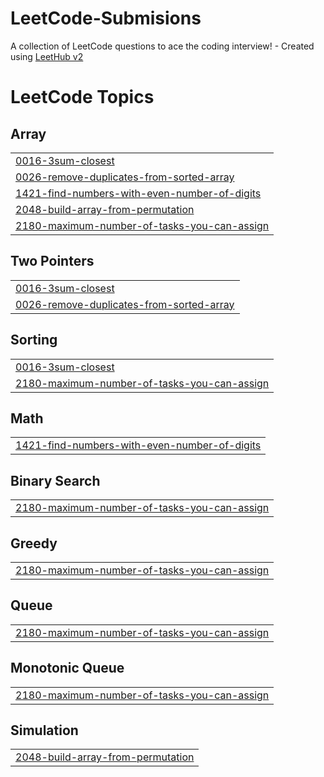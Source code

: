 # LeetCode-Submisions
A collection of LeetCode questions to ace the coding interview! - Created using [LeetHub v2](https://github.com/arunbhardwaj/LeetHub-2.0)
<!---LeetCode Topics Start-->
# LeetCode Topics
## Array
|  |
| ------- |
| [0016-3sum-closest](https://github.com/EstiRubin/LeetCode-Submisions/tree/master/0016-3sum-closest) |
| [0026-remove-duplicates-from-sorted-array](https://github.com/EstiRubin/LeetCode-Submisions/tree/master/0026-remove-duplicates-from-sorted-array) |
| [1421-find-numbers-with-even-number-of-digits](https://github.com/EstiRubin/LeetCode-Submisions/tree/master/1421-find-numbers-with-even-number-of-digits) |
| [2048-build-array-from-permutation](https://github.com/EstiRubin/LeetCode-Submisions/tree/master/2048-build-array-from-permutation) |
| [2180-maximum-number-of-tasks-you-can-assign](https://github.com/EstiRubin/LeetCode-Submisions/tree/master/2180-maximum-number-of-tasks-you-can-assign) |
## Two Pointers
|  |
| ------- |
| [0016-3sum-closest](https://github.com/EstiRubin/LeetCode-Submisions/tree/master/0016-3sum-closest) |
| [0026-remove-duplicates-from-sorted-array](https://github.com/EstiRubin/LeetCode-Submisions/tree/master/0026-remove-duplicates-from-sorted-array) |
## Sorting
|  |
| ------- |
| [0016-3sum-closest](https://github.com/EstiRubin/LeetCode-Submisions/tree/master/0016-3sum-closest) |
| [2180-maximum-number-of-tasks-you-can-assign](https://github.com/EstiRubin/LeetCode-Submisions/tree/master/2180-maximum-number-of-tasks-you-can-assign) |
## Math
|  |
| ------- |
| [1421-find-numbers-with-even-number-of-digits](https://github.com/EstiRubin/LeetCode-Submisions/tree/master/1421-find-numbers-with-even-number-of-digits) |
## Binary Search
|  |
| ------- |
| [2180-maximum-number-of-tasks-you-can-assign](https://github.com/EstiRubin/LeetCode-Submisions/tree/master/2180-maximum-number-of-tasks-you-can-assign) |
## Greedy
|  |
| ------- |
| [2180-maximum-number-of-tasks-you-can-assign](https://github.com/EstiRubin/LeetCode-Submisions/tree/master/2180-maximum-number-of-tasks-you-can-assign) |
## Queue
|  |
| ------- |
| [2180-maximum-number-of-tasks-you-can-assign](https://github.com/EstiRubin/LeetCode-Submisions/tree/master/2180-maximum-number-of-tasks-you-can-assign) |
## Monotonic Queue
|  |
| ------- |
| [2180-maximum-number-of-tasks-you-can-assign](https://github.com/EstiRubin/LeetCode-Submisions/tree/master/2180-maximum-number-of-tasks-you-can-assign) |
## Simulation
|  |
| ------- |
| [2048-build-array-from-permutation](https://github.com/EstiRubin/LeetCode-Submisions/tree/master/2048-build-array-from-permutation) |
<!---LeetCode Topics End-->
